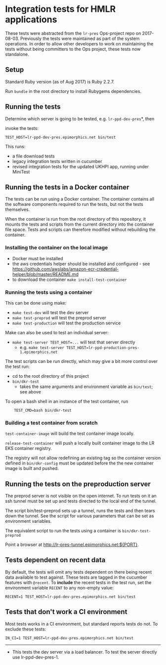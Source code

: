 # Integration tests for HMLR applications

These tests were abstracted from the `lr-pres` Ops-project repo on 2017-08-03.
Previously the tests were maintained as part of the system operations. In order
to allow other developers to work on maintaining the tests without being
committers to the Ops project, these tests now standalone.

## Setup

Standard Ruby version (as of Aug 2017) is Ruby 2.2.7.

Run `bundle` in the root directory to install Rubygems dependencies.

## Running the tests

Determine which server is going to be tested, e.g. `lr-ppd-dev-pres`*, then

invoke the tests:

    TEST_HOST=lr-ppd-dev-pres.epimorphics.net bin/test

This runs:

* a file download tests
* legacy integration tests written in cucumber
* revised integration tests for the updated UKHPI app, running under MiniTest

## Running the tests in a Docker container

The tests can be run using a Docker container. The container contains all the
software components required to run the tests, but not the tests themselves.

When the container is run from the root directory of this repository, it mounts
the tests and scripts from the current directory into the container file
space.  Tests and scripts can therefore modified without rebuilding the container.

### Installing the container on the local image

- Docker must be installed
- the aws credentials helper should be installed and configured - 
  see https://github.com/awslabs/amazon-ecr-credential-helper/blob/master/README.md
- to download the container `make install-test-container`

### Running the tests using a container

This can be done using make:

- `make test-dev` will test the dev server
- `make test-preprod` will test the preprod server
- `make test-production` will test the production service

Make can also be used to test an individual server:

- `make test-server TEST_HOST=...` will test that server directly
   - e.g. `make test-server TEST_HOST=lr-ppd-production-pres-1.epimorphics.net`

The test scripts can be run directly, which may give a bit more control over the test run:

- cd to the root directory of this project
- `bin/dkr-test`
     - takes the same arguments and environment variable as `bin/test`; see above

To open a bash shell in an instance of the test container, run

```
    TEST_CMD=bash bin/dkr-test
```

### Building a test container from scratch

`test-container-image` will build the test container image locally.

`release-test-container` will push a locally built container image to the LR EKS container registry.

The registry will not allow redefining an existing tag
so the container version defined in `bin/dkr-config` must be updated before the
the new container image is built and pushed.

## Running the tests on the preproduction server

The preprod server is not visible on the open internet.  To run tests on it an
ssh tunnel must be set up and tests directed to the local end of the tunnel.

The script bin/test-preprod sets up a tunnel, runs the tests and then tears down the tunnel.
See the script for various parameters that can be set as environment variables.

The equivalent script to run the tests using a container is `bin/dkr-test-preprod`

Point a browser at http://lr-pres-tunnel.epimorphics.net:${PORT}.


## Tests dependent on recent data

By default, the tests will omit any tests dependent on there being recent data
available to test against. These tests are tagged in the cucumber features with
`@recent`. To **include** the recent tests in the test run, set the environment
variable `RECENT` to any non-empty value:

    RECENT=1 TEST_HOST=lr-ppd-dev-pres.epimorphics.net bin/test
    
## Tests that don't work a CI environment

Most tests works in a CI environment, but standard reports tests do not.  To exclude
these tests:

    IN_CI=1 TEST_HOST=lr-ppd-dev-pres.epimorphics.net bin/test
    

----------------

* This tests the dev server via a load balancer.  To test the server directly use
lr-ppd-dev-pres-1.

